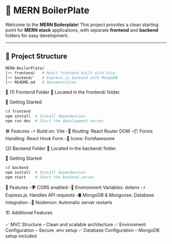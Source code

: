 # 🚀 MERN BoilerPlate

Welcome to the **MERN Boilerplate**! This project provides a clean starting point for **MERN stack** applications, with separate **frontend** and **backend** folders for easy development.

---

## 📁 Project Structure

```bash
MERN-BoilerPlate/
│── frontend/   # React frontend built with Vite
│── backend/    # Express.js backend with MongoDB
│── README.md   # Documentation
```
🎨 (1) Frontend Folder
📂 Located in the frontend/ folder.

🚀 Getting Started
```bash
cd frontend
npm install  # Install dependencies
npm run dev  # Start the development server
```
🛠️ Features
    -⚡ Build on: Vite
    -🔗 Routing: React Router DOM
    -📦 Forms Handling: React Hook Form
    -🎨 Icons: FontAwesome

 
(2) Backend Folder
📂 Located in the backend/ folder.

🚀 Getting Started
```bash
cd backend
npm install  # Install dependencies
npm start    # Start the backend server
```
📌 Features
    -🌍 CORS enabled
    -🔑 Environment Variables: dotenv
    -⚡ Express.js: Handles API requests
    -🛢 MongoDB & Mongoose: Database integration
    -🔄 Nodemon: Automatic server restarts

🏗️ Additional Features

✅ MVC Structure – Clean and scalable architecture
✅ Environment Configuration – Secure .env setup
✅ Database Configuration – MongoDB setup included
